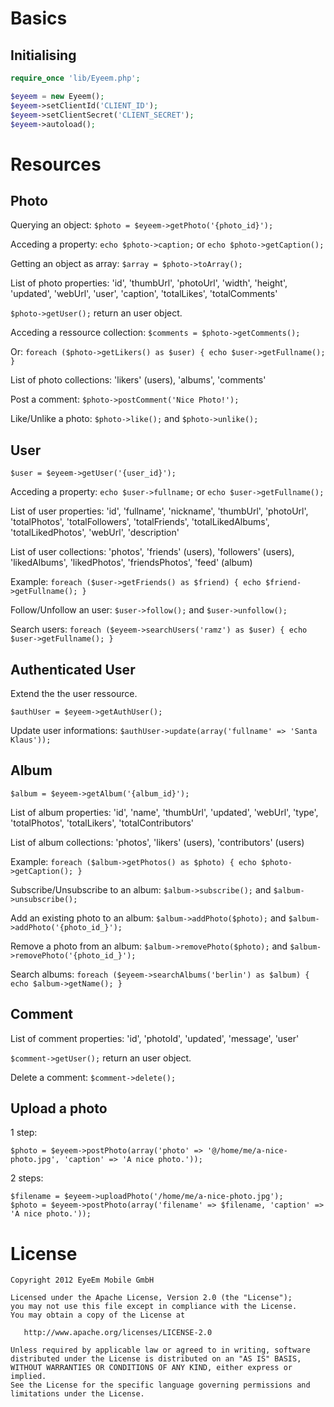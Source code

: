 Basics
======

Initialising
------------

```php
require_once 'lib/Eyeem.php';

$eyeem = new Eyeem();
$eyeem->setClientId('CLIENT_ID');
$eyeem->setClientSecret('CLIENT_SECRET');
$eyeem->autoload();
```

Resources
==========

Photo
------

Querying an object: ```$photo = $eyeem->getPhoto('{photo_id}');```

Acceding a property: ```echo $photo->caption;``` or ```echo $photo->getCaption();```

Getting an object as array: ```$array = $photo->toArray();```

List of photo properties:
  'id', 'thumbUrl', 'photoUrl', 'width', 'height', 'updated',
  'webUrl', 'user', 'caption', 'totalLikes', 'totalComments'

```$photo->getUser();``` return an user object.

Acceding a ressource collection: ```$comments = $photo->getComments();```

Or: ```foreach ($photo->getLikers() as $user) { echo $user->getFullname(); }```

List of photo collections:
  'likers' (users), 'albums', 'comments'

Post a comment: ```$photo->postComment('Nice Photo!');```

Like/Unlike a photo: ```$photo->like();``` and ```$photo->unlike();```

User
----

```$user = $eyeem->getUser('{user_id}');```

Acceding a property: ```echo $user->fullname;``` or ```echo $user->getFullname();```

List of user properties:
  'id', 'fullname', 'nickname', 'thumbUrl', 'photoUrl',
  'totalPhotos', 'totalFollowers', 'totalFriends', 'totalLikedAlbums', 'totalLikedPhotos',
  'webUrl', 'description'

List of user collections:
  'photos', 'friends' (users), 'followers' (users), 'likedAlbums', 'likedPhotos', 'friendsPhotos', 'feed' (album)

Example: ```foreach ($user->getFriends() as $friend) { echo $friend->getFullname(); }```

Follow/Unfollow an user: ```$user->follow();``` and ```$user->unfollow();```

Search users: ```foreach ($eyeem->searchUsers('ramz') as $user) { echo $user->getFullname(); }```

Authenticated User
------------------

Extend the the user ressource.

```$authUser = $eyeem->getAuthUser();```

Update user informations: ```$authUser->update(array('fullname' => 'Santa Klaus'));```

Album
------

```$album = $eyeem->getAlbum('{album_id}');```

List of album properties:
  'id', 'name', 'thumbUrl', 'updated',
  'webUrl', 'type', 'totalPhotos', 'totalLikers', 'totalContributors'

List of album collections:
  'photos', 'likers' (users), 'contributors' (users)

Example: ```foreach ($album->getPhotos() as $photo) { echo $photo->getCaption(); }```

Subscribe/Unsubscribe to an album: ```$album->subscribe();``` and ```$album->unsubscribe();```

Add an existing photo to an album: ```$album->addPhoto($photo);``` and ```$album->addPhoto('{photo_id_}');```

Remove a photo from an album: ```$album->removePhoto($photo);``` and ```$album->removePhoto('{photo_id_}');```

Search albums: ```foreach ($eyeem->searchAlbums('berlin') as $album) { echo $album->getName(); }```

Comment
-------

List of comment properties:
  'id', 'photoId', 'updated', 'message', 'user'

```$comment->getUser();``` return an user object.

Delete a comment: ```$comment->delete();```

Upload a photo
--------------

1 step:

```$photo = $eyeem->postPhoto(array('photo' => '@/home/me/a-nice-photo.jpg', 'caption' => 'A nice photo.'));```

2 steps:

```
$filename = $eyeem->uploadPhoto('/home/me/a-nice-photo.jpg');
$photo = $eyeem->postPhoto(array('filename' => $filename, 'caption' => 'A nice photo.'));
```

License
=======

    Copyright 2012 EyeEm Mobile GmbH

    Licensed under the Apache License, Version 2.0 (the "License");
    you may not use this file except in compliance with the License.
    You may obtain a copy of the License at

       http://www.apache.org/licenses/LICENSE-2.0

    Unless required by applicable law or agreed to in writing, software
    distributed under the License is distributed on an "AS IS" BASIS,
    WITHOUT WARRANTIES OR CONDITIONS OF ANY KIND, either express or implied.
    See the License for the specific language governing permissions and
    limitations under the License.